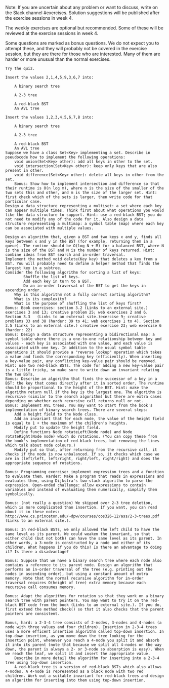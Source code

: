 Note: If you are uncertain about any problem or want to discuss, write on the Slack channel #exercises. Solution suggestions will be published after the exercise sessions in week 4.

The weekly exercises are optional but recommended. Some of these will be reviewed at the exercise sessions in week 4.

Some questions are marked as bonus questions. We do not expect you to attempt these, and they will probably not be covered in the exercise session, but they are there for those who are interested. Many of them are harder or more unusual than the normal exercises.

    Try the quiz.

    Insert the values 2,1,4,5,9,3,6,7 into:

        A binary search tree

        A 2-3 tree

        A red-black BST
        An AVL tree

    Insert the values 1,2,3,4,5,6,7,8 into:

        A binary search tree

        A 2-3 tree

        A red-black BST
        An AVL tree
    Suppose we have a class Set<Key> implementing a set. Describe in pseudocode how to implement the following operations:
        void union(Set<Key> other): add all keys in other to the set.
        void intersection(Set<Key> other): keep only keys that are also present in other.
        void difference(Set<Key> other): delete all keys in other from the set.
        Bonus: Show how to implement intersection and difference so that their runtime is O(n log m), where n is the size of the smaller of the two sets this and other, and m is the size of the larger set. Hint: first check which of the sets is larger, then write code for that particular case.
    Design a data structure representing a multiset: a set where each key can appear multiple times. Think first about what operations you would like the data structure to support. Hint: use a red-black BST; you do not need to modify any of the code for it. Also design a data structure representing a multimap: a symbol table (map) where each key can be associated with multiple values.

    Design an algorithm that, given a BST and two keys x and y, finds all keys between x and y in the BST (for example, returning them in a queue). The runtime should be O(log N + M) for a balanced BST, where N is the size of the BST and M is the number of keys returned. Hint: combine ideas from BST search and in-order traversal.
    Implement the method void delete(Key key) that deletes a key from a BST. You will probably need to define a helper method that finds the largest key in a subtree.
    Consider the following algorithm for sorting a list of keys:
            Shuffle the list of keys.
            Add each key in turn to a BST.
            Do an in-order traversal of the BST to get the keys in ascending order.
        Why is this algorithm not a fully correct sorting algorithm?
        What is its complexity?
        What is the purpose of shuffling the list of keys first?
    Bonus: Book exercises: section 3.2 (Links to an external site.) exercises 3 and 13; creative problem 25; web exercises 2 and 6. Section 3.3   (Links to an external site.)exercise 9; creative problems 33 and 38 (harder: 39 to 41; web exercises 1 to 4). Section 3.5 (Links to an external site.) creative exercise 23; web exercise 6 (harder: 22)
    Bonus: Design a data structure representing a bidirectional map: a symbol table where there is a one-to-one relationship between key and values - each key is associated with one value, and each value is associated with one key. In addition to the usual symbol table operations it should provide a "reverse lookup" operation which takes a value and finds the corresponding key (efficiently). When inserting a key-value pair, any conflicting key-value pair should be removed. Hint: use two red-black BSTs. The code for adding a new key-value pair is a little tricky, so make sure to write down an invariant relating the two BSTs.
    Bonus: Describe an algorithm that finds the successor of a key in a BST: the key that comes directly after it in sorted order. The runtime should be proportional to the height of the BST. Hint: make the algorithm return null if the key is the largest one. The algorithm is recursive (similar to the search algorithm) but there are extra cases depending on whether each recursive call returns null or not.
    Bonus: Implement AVL trees. You may want to start from the book's implementation of binary search trees. There are several steps:
        Add a height field to the Node class.
        Add an invariant that for each node, the value of the height field is equal to 1 + the maximum of the children's heights.
        Modify put to update the height field.
        Define functions Node rotateLeft(Node node) and Node rotateRight(Node node) which do rotations. (You can copy these from the book's implementation of red-black trees, but removing the lines which talk about node colours.)
        Modify put so that, after returning from the recursive call, it checks if the node is now unbalanced. If so, it checks which case we are in (left/left, left/right, right/left, right/right) and does the appropriate sequence of rotations.

    Bonus: Programming exercise: implement expression trees and a function to evaluate them. Harder: Make a program that reads in expressions and evaluates them, using Dijkstra's two-stack algorithm to parse the expression. Open-ended challenge: allow expressions to contain variables and instead of evaluating them numerically, simplify them symbolically.

    Bonus: (not really a question) We skipped over 2-3 tree deletion, which is more complicated than insertion. If you want, you can read about it in these notes: http://www.cs.princeton.edu/~dpw/courses/cos326-12/ass/2-3-trees.pdf (Links to an external site.).

    Bonus: In red-black BSTs, we only allowed the left child to have the same level as its parent. We could weaken the invariant, so that either child (but not both) can have the same level as its parent. In other words, a 3-node is constructed by a node and either of its children. What happens if you do this? Is there an advantage to doing it? Is there a disadvantage?

    Bonus: Suppose that we have a binary search tree where each node also contains a reference to its parent node. Design an algorithm that performs an in-order traversal of the tree (e.g. printing out the nodes in ascending order), but using a constant amount of extra memory. Note that the normal recursive algorithm for in-order traversal requires O(height of tree) extra memory because each recursive call consumes memory.

    Bonus: Adapt the algorithms for rotation so that they work on a binary search tree with parent pointers. You may want to try it on the red-black BST code from the book (Links to an external site.). If you do, first extend the method check() so that it also checks that the parent pointers are consistent.

    Bonus, hard: a 2-3-4 tree consists of 2-nodes, 3-nodes and 4-nodes (a node with three values and four children). Insertion in 2-3-4 trees uses a more efficent insertion algorithm called top-down insertion. In top-down insertion, as you move down the tree looking for the insertion point, whenever you reach a 4-node you split it and absorb it into its parent (note that because we split all 4-nodes on the way down, the parent is always a 2- or 3-node so absorption is easy). When we reach the leaf, we split it and insert the appropriate value.
        Describe in more detail the algorithm for inserting into a 2-3-4 tree using top-down insertion.
        A red-black tree is a version of red-black BSTs which also allows 4-nodes. A 4-node is represented as a black node with two red children. Work out a suitable invariant for red-black trees and design an algorithm for inserting into them using top-down insertion.

